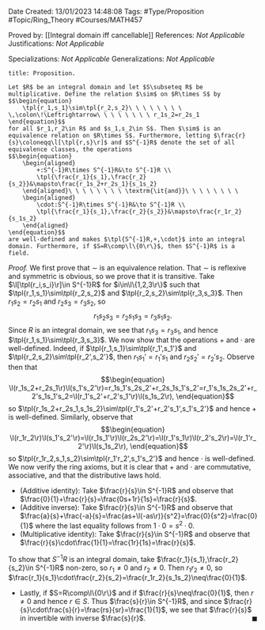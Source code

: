 <div class="topSpace"></div>

Date Created: 13/01/2023 14:48:08
Tags: #Type/Proposition #Topic/Ring_Theory #Courses/MATH457

Proved by: [[Integral domain iff cancellable]]
References: <i>Not Applicable</i>
Justifications: <i>Not Applicable</i>

Specializations: <i>Not Applicable</i>
Generalizations: <i>Not Applicable</i>

``` ad-Proposition
title: Proposition.

Let $R$ be an integral domain and let $S\subseteq R$ be multiplicative. Define the relation $\sim$ on $R\times S$ by
$$\begin{equation}
    \tpl{r_1,s_1}\sim\tpl{r_2,s_2}\ \ \ \ \ \ \ \ \,\colon\!\Leftrightarrow\ \ \ \ \ \ \ \ r_1s_2=r_2s_1
\end{equation}$$
for all $r_1,r_2\in R$ and $s_1,s_2\in S$. Then $\sim$ is an equivalence relation on $R\times S$. Furthermore, letting $\frac{r}{s}\coloneqq\l[\tpl{r,s}\r]$ and $S^{-1}R$ denote the set of all equivalence classes, the operations
$$\begin{equation}
    \begin{aligned}
        +:S^{-1}R\times S^{-1}R&\to S^{-1}R \\
        \tpl{\frac{r_1}{s_1},\frac{r_2}{s_2}}&\mapsto\frac{r_1s_2+r_2s_1}{s_1s_2}
    \end{aligned}\ \ \ \ \ \ \ \ \textrm{\it{and}}\ \ \ \ \ \ \ \ 
    \begin{aligned}
        \cdot:S^{-1}R\times S^{-1}R&\to S^{-1}R \\
        \tpl{\frac{r_1}{s_1},\frac{r_2}{s_2}}&\mapsto\frac{r_1r_2}{s_1s_2}
    \end{aligned}
\end{equation}$$
are well-defined and makes $\tpl{S^{-1}R,+,\cdot}$ into an integral domain. Furthermore, if $S=R\comp\l\{0\r\}$, then $S^{-1}R$ is a field.

```

<i>Proof.</i> We first prove that $\sim$ is an equivalence relation. That $\sim$ is reflexive and symmetric is obvious, so we prove that it is transitive. Take $\l[\tpl{r_i,s_i}\r]\in S^{-1}R$ for $i\in\l\{1,2,3\r\}$ such that $\tpl{r_1,s_1}\sim\tpl{r_2,s_2}$ and $\tpl{r_2,s_2}\sim\tpl{r_3,s_3}$. Then $r_1s_2=r_2s_1$ and $r_2s_3=r_3s_2$, so
$$\begin{equation}
    r_1s_2s_3=r_2s_1s_3=r_3s_1s_2.
\end{equation}$$
Since $R$ is an integral domain, we see that $r_1s_3=r_3s_1$, and hence $\tpl{r_1,s_1}\sim\tpl{r_3,s_3}$. We now show that the operations $+$ and $\cdot$ are well-defined. Indeed, if $\tpl{r_1,s_1}\sim\tpl{r_1',s_1'}$ and $\tpl{r_2,s_2}\sim\tpl{r_2',s_2'}$, then $r_1s_1'=r_1's_1$ and $r_2s_2'=r_2's_2$. Observe then that
$$\begin{equation}
    \l(r_1s_2+r_2s_1\r)\l(s_1's_2'\r)=r_1s_1's_2s_2'+r_2s_1s_1's_2'=r_1's_1s_2s_2'+r_2's_1s_1's_2=\l(r_1's_2'+r_2's_1'\r)\l(s_1s_2\r),
\end{equation}$$
so $\tpl{r_1s_2+r_2s_1,s_1s_2}\sim\tpl{r_1's_2'+r_2's_1',s_1's_2'}$ and hence $+$ is well-defined. Similarly, observe that
$$\begin{equation}
    \l(r_1r_2\r)\l(s_1's_2'\r)=\l(r_1s_1'\r)\l(r_2s_2'\r)=\l(r_1's_1\r)\l(r_2's_2\r)=\l(r_1'r_2'\r)\l(s_1s_2\r),
\end{equation}$$
so $\tpl{r_1r_2,s_1,s_2}\sim\tpl{r_1'r_2',s_1's_2'}$ and hence $\cdot$ is well-defined. We now verify the ring axioms, but it is clear that $+$ and $\cdot$ are commutative, associative, and that the distributive laws hold.
* (Additive identity): Take $\frac{r}{s}\in S^{-1}R$ and observe that $\frac{0}{1}+\frac{r}{s}=\frac{0s+1r}{1s}=\frac{r}{s}$.
* (Additive inverse): Take $\frac{r}{s}\in S^{-1}R$ and observe that $\frac{a}{s}+\frac{-a}{s}=\frac{as+\l(-as\r)}{s^2}=\frac{0}{s^2}=\frac{0}{1}$ where the last equality follows from $1\cdot0=s^2\cdot0$.
* (Multiplicative identity): Take $\frac{r}{s}\in S^{-1}R$ and observe that $\frac{r}{s}\cdot\frac{1}{1}=\frac{1r}{1s}=\frac{r}{s}$.

To show that $S^{-1}R$ is an integral domain, take $\frac{r_1}{s_1},\frac{r_2}{s_2}\in S^{-1}R$ non-zero, so $r_1\neq0$ and $r_2\neq0$. Then $r_1r_2\neq0$, so $\frac{r_1}{s_1}\cdot\frac{r_2}{s_2}=\frac{r_1r_2}{s_1s_2}\neq\frac{0}{1}$.
* Lastly, if $S=R\comp\l\{0\r\}$ and if $\frac{r}{s}\neq\frac{0}{1}$, then $r\neq0$ and hence $r\in S$. Thus $\frac{s}{r}\in S^{-1}R$, and since $\frac{r}{s}\cdot\frac{s}{r}=\frac{rs}{sr}=\frac{1}{1}$, we see that $\frac{r}{s}$ in invertible with inverse $\frac{s}{r}$.<span style="float:right;">$\blacksquare$</span>
